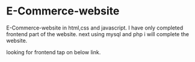 # E-Commerce-website
 E-Commerce-website in html,css and javascript.
 I have only completed frontend part of the website.
 next using mysql and php i will complete the website.
 
 looking for frontend tap on below link.
 


